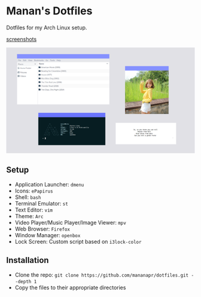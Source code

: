 # Manan's Dotfiles
Dotfiles for my Arch Linux setup.

[screenshots](https://imgur.com/gallery/bpnrA2e)

![openbox](openbox.png "openbox")

## Setup
- Application Launcher: `dmenu`
- Icons: `ePapirus`
- Shell: `bash`
- Terminal Emulator: `st`
- Text Editor: `vim`
- Theme: `Arc`
- Video Player/Music Player/Image Viewer: `mpv`
- Web Browser: `Firefox`
- Window Manager: `openbox`
- Lock Screen: Custom script based on `i3lock-color`

## Installation

- Clone the repo: `git clone https://github.com/mananapr/dotfiles.git --depth 1`
- Copy the files to their appropriate directories
